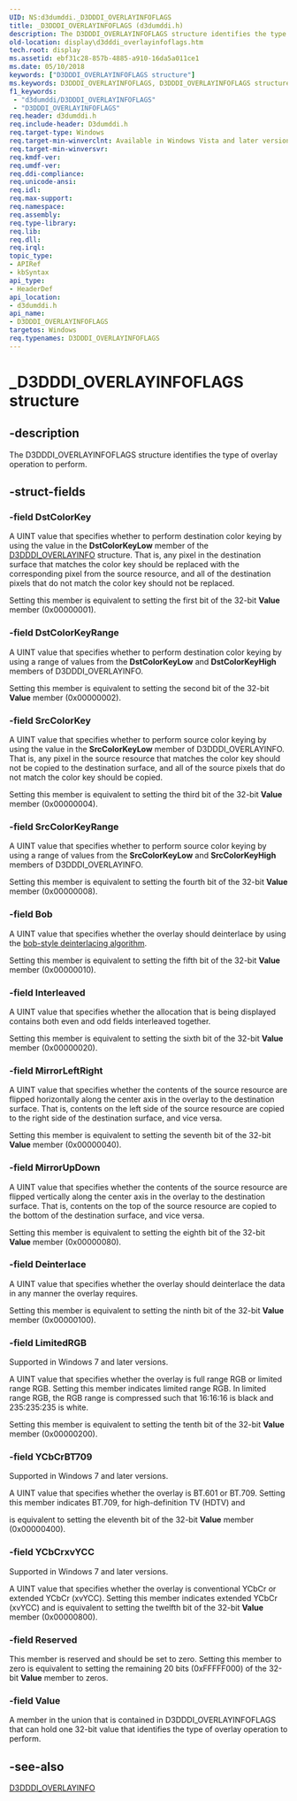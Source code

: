 ```yaml
---
UID: NS:d3dumddi._D3DDDI_OVERLAYINFOFLAGS
title: _D3DDDI_OVERLAYINFOFLAGS (d3dumddi.h)
description: The D3DDDI_OVERLAYINFOFLAGS structure identifies the type of overlay operation to perform.
old-location: display\d3dddi_overlayinfoflags.htm
tech.root: display
ms.assetid: ebf31c28-857b-4885-a910-16da5a011ce1
ms.date: 05/10/2018
keywords: ["D3DDDI_OVERLAYINFOFLAGS structure"]
ms.keywords: D3DDDI_OVERLAYINFOFLAGS, D3DDDI_OVERLAYINFOFLAGS structure [Display Devices], D3D_other_Structs_3c20db45-e3b5-4e0e-96a6-d2171dbf309a.xml, _D3DDDI_OVERLAYINFOFLAGS, d3dumddi/D3DDDI_OVERLAYINFOFLAGS, display.d3dddi_overlayinfoflags
f1_keywords:
 - "d3dumddi/D3DDDI_OVERLAYINFOFLAGS"
 - "D3DDDI_OVERLAYINFOFLAGS"
req.header: d3dumddi.h
req.include-header: D3dumddi.h
req.target-type: Windows
req.target-min-winverclnt: Available in Windows Vista and later versions of the Windows operating systems.
req.target-min-winversvr: 
req.kmdf-ver: 
req.umdf-ver: 
req.ddi-compliance: 
req.unicode-ansi: 
req.idl: 
req.max-support: 
req.namespace: 
req.assembly: 
req.type-library: 
req.lib: 
req.dll: 
req.irql: 
topic_type:
- APIRef
- kbSyntax
api_type:
- HeaderDef
api_location:
- d3dumddi.h
api_name:
- D3DDDI_OVERLAYINFOFLAGS
targetos: Windows
req.typenames: D3DDDI_OVERLAYINFOFLAGS
---
```


# _D3DDDI_OVERLAYINFOFLAGS structure


## -description


The D3DDDI_OVERLAYINFOFLAGS structure identifies the type of overlay operation to perform.


## -struct-fields




### -field DstColorKey

A UINT value that specifies whether to perform destination color keying by using the value in the <b>DstColorKeyLow</b> member of the <a href="https://docs.microsoft.com/windows-hardware/drivers/ddi/d3dumddi/ns-d3dumddi-_d3dddi_overlayinfo">D3DDDI_OVERLAYINFO</a> structure. That is, any pixel in the destination surface that matches the color key should be replaced with the corresponding pixel from the source resource, and all of the destination pixels that do not match the color key should not be replaced. 

Setting this member is equivalent to setting the first bit of the 32-bit <b>Value</b> member (0x00000001).


### -field DstColorKeyRange

A UINT value that specifies whether to perform destination color keying by using a range of values from the <b>DstColorKeyLow</b> and <b>DstColorKeyHigh</b> members of D3DDDI_OVERLAYINFO. 

Setting this member is equivalent to setting the second bit of the 32-bit <b>Value</b> member (0x00000002).


### -field SrcColorKey

A UINT value that specifies whether to perform source color keying by using the value in the <b>SrcColorKeyLow</b> member of D3DDDI_OVERLAYINFO. That is, any pixel in the source resource that matches the color key should not be copied to the destination surface, and all of the source pixels that do not match the color key should be copied. 

Setting this member is equivalent to setting the third bit of the 32-bit <b>Value</b> member (0x00000004).


### -field SrcColorKeyRange

A UINT value that specifies whether to perform source color keying by using a range of values from the <b>SrcColorKeyLow</b> and <b>SrcColorKeyHigh</b> members of D3DDDI_OVERLAYINFO.

Setting this member is equivalent to setting the fourth bit of the 32-bit <b>Value</b> member (0x00000008).


### -field Bob

A UINT value that specifies whether the overlay should deinterlace by using the <a href="https://docs.microsoft.com/windows-hardware/drivers/display/bob-deinterlacing-algorithm">bob-style deinterlacing algorithm</a>.

Setting this member is equivalent to setting the fifth bit of the 32-bit <b>Value</b> member (0x00000010).


### -field Interleaved

A UINT value that specifies whether the allocation that is being displayed contains both even and odd fields interleaved together.

Setting this member is equivalent to setting the sixth bit of the 32-bit <b>Value</b> member (0x00000020).


### -field MirrorLeftRight

A UINT value that specifies whether the contents of the source resource are flipped horizontally along the center axis in the overlay to the destination surface. That is, contents on the left side of the source resource are copied to the right side of the destination surface, and vice versa.

Setting this member is equivalent to setting the seventh bit of the 32-bit <b>Value</b> member (0x00000040).


### -field MirrorUpDown

A UINT value that specifies whether the contents of the source resource are flipped vertically along the center axis in the overlay to the destination surface. That is, contents on the top of the source resource are copied to the bottom of the destination surface, and vice versa.

Setting this member is equivalent to setting the eighth bit of the 32-bit <b>Value</b> member (0x00000080).


### -field Deinterlace

A UINT value that specifies whether the overlay should deinterlace the data in any manner the overlay requires.

Setting this member is equivalent to setting the ninth bit of the 32-bit <b>Value</b> member (0x00000100).


### -field LimitedRGB

Supported in Windows 7 and later versions.

A UINT value that specifies whether the overlay is full range RGB or limited range RGB. Setting this member indicates limited range RGB. In limited range RGB, the RGB range is compressed such that 16:16:16 is black and 235:235:235 is white.

Setting this member is equivalent to setting the tenth bit of the 32-bit <b>Value</b> member (0x00000200).


### -field YCbCrBT709

Supported in Windows 7 and later versions.

A UINT value that specifies whether the overlay is BT.601 or BT.709. Setting this member indicates BT.709, for high-definition TV (HDTV) and

is equivalent to setting the eleventh bit of the 32-bit <b>Value</b> member (0x00000400).


### -field YCbCrxvYCC

Supported in Windows 7 and later versions.

A UINT value that specifies whether the overlay is conventional YCbCr or extended YCbCr (xvYCC). Setting this member indicates extended YCbCr (xvYCC) and is equivalent to setting the twelfth bit of the 32-bit <b>Value</b> member (0x00000800).


### -field Reserved

This member is reserved and should be set to zero. Setting this member to zero is equivalent to setting the remaining 20 bits (0xFFFFF000) of the 32-bit <b>Value</b> member to zeros.


### -field Value

A member in the union that is contained in D3DDDI_OVERLAYINFOFLAGS that can hold one 32-bit value that identifies the type of overlay operation to perform.


## -see-also




<a href="https://docs.microsoft.com/windows-hardware/drivers/ddi/d3dumddi/ns-d3dumddi-_d3dddi_overlayinfo">D3DDDI_OVERLAYINFO</a>
 

 

